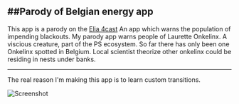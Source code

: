 ##Parody of Belgian energy app 
-----------------------------
This app is a parody on the [Elia 4cast](http://offon.be/nl/ik-zoek-info/de-stroomindicator/met-elia-4cast-heb-je-de-stroomindicator-altijd-bij-de-hand)
An app which warns the population of impending blackouts. My parody app warns people of Laurette Onkelinx.
A viscious creature, part of the PS ecosystem. So far there has only been one Onkelinx spotted in Belgium. 
Local scientist theorize other onkelinx could be residing in nests under banks. 

--------------------------------
The real reason I'm making this app is to learn custom transitions.



![Screenshot](http://i.imgur.com/HSoeQ5p.png)
